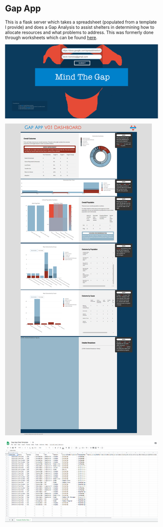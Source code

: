 # Gap App
This is a flask server which takes a spreadsheet (populated from a template I provide) and does a Gap Analysis to assist shelters in determining how to allocate resources and what problems to address. This was formerly done through worksheets which can be found [here](https://americanpetsalive.org/uploads/resources/Lifesavingworkbook.pdf).

![](https://github.com/austinpetsalive/gapapp/raw/master/main.png)

![](https://github.com/austinpetsalive/gapapp/raw/master/demo.png)

![](https://github.com/austinpetsalive/gapapp/raw/master/data.png)
